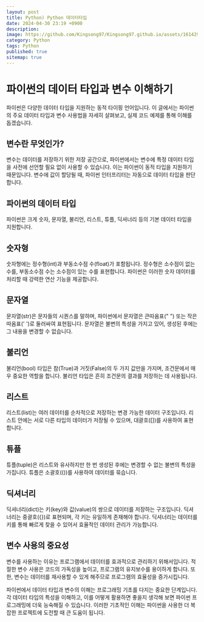 ```yaml
---
layout: post
title: Python) Python 데이터타입
date: 2024-04-30 23:19 +0900
description: 
image: https://github.com/Kingsong97/Kingsong97.github.io/assets/161429740/db65de14-dc59-4576-8cec-82acc61d8013
category: Python
tags: Python
published: true
sitemap: true
---
```


# 파이썬의 데이터 타입과 변수 이해하기
파이썬은 다양한 데이터 타입을 지원하는 동적 타이핑 언어입니다. 이 글에서는 파이썬의 주요 데이터 타입과 변수 사용법을 자세히 살펴보고, 실제 코드 예제를 통해 이해를 돕겠습니다.

## 변수란 무엇인가?
변수는 데이터를 저장하기 위한 저장 공간으로, 파이썬에서는 변수에 특정 데이터 타입을 사전에 선언할 필요 없이 사용할 수 있습니다. 이는 파이썬이 동적 타입을 지원하기 때문입니다. 변수에 값이 할당될 때, 파이썬 인터프리터는 자동으로 데이터 타입을 판단합니다.

## 파이썬의 데이터 타입
파이썬은 크게 숫자, 문자열, 불리언, 리스트, 튜플, 딕셔너리 등의 기본 데이터 타입을 지원합니다.

## 숫자형
숫자형에는 정수형(int)과 부동소수점 수(float)가 포함됩니다. 정수형은 소수점이 없는 수를, 부동소수점 수는 소수점이 있는 수를 표현합니다. 파이썬은 이러한 숫자 데이터를 처리할 때 강력한 연산 기능을 제공합니다.

## 문자열
문자열(str)은 문자들의 시퀀스를 말하며, 파이썬에서 문자열은 큰따옴표(" ") 또는 작은따옴표(' ')로 둘러싸여 표현됩니다. 문자열은 불변의 특성을 가지고 있어, 생성된 후에는 그 내용을 변경할 수 없습니다.

## 불리언
불리언(bool) 타입은 참(True)과 거짓(False)의 두 가지 값만을 가지며, 조건문에서 매우 중요한 역할을 합니다. 불리언 타입은 흔히 조건문의 결과를 저장하는 데 사용됩니다.

## 리스트
리스트(list)는 여러 데이터를 순차적으로 저장하는 변경 가능한 데이터 구조입니다. 리스트 안에는 서로 다른 타입의 데이터가 저장될 수 있으며, 대괄호([])를 사용하여 표현합니다.

## 튜플
튜플(tuple)은 리스트와 유사하지만 한 번 생성된 후에는 변경할 수 없는 불변의 특성을 가집니다. 튜플은 소괄호(())를 사용하여 데이터를 묶습니다.

## 딕셔너리
딕셔너리(dict)는 키(key)와 값(value)의 쌍으로 데이터를 저장하는 구조입니다. 딕셔너리는 중괄호({})로 표현되며, 각 키는 유일하게 존재해야 합니다. 딕셔너리는 데이터를 키를 통해 빠르게 찾을 수 있어서 효율적인 데이터 관리가 가능합니다.

## 변수 사용의 중요성
변수를 사용하는 이유는 프로그램에서 데이터를 효과적으로 관리하기 위해서입니다. 적절한 변수 사용은 코드의 가독성을 높이고, 프로그램의 유지보수를 용이하게 합니다. 또한, 변수는 데이터를 재사용할 수 있게 해주므로 프로그램의 효율성을 증가시킵니다.

파이썬에서 데이터 타입과 변수의 이해는 프로그래밍 기초를 다지는 중요한 단계입니다. 각 데이터 타입의 특성을 이해하고, 이를 어떻게 활용하면 좋을지 생각해 보면 파이썬 프로그래밍에 더욱 능숙해질 수 있습니다. 이러한 기초적인 이해는 파이썬을 사용한 더 복잡한 프로젝트에 도전할 때 큰 도움이 됩니다.